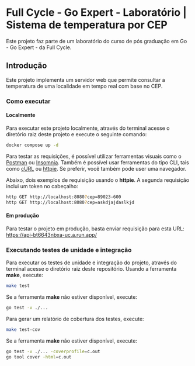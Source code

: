# Full Cycle - Go Expert - Laboratório | Sistema de temperatura por CEP

Este projeto faz parte de um laboratório do curso de pós graduação em Go - Go Expert - da Full Cycle.

## Introdução

Este projeto implementa um servidor web que permite consultar a temperatura de uma localidade em tempo real com base no CEP.

### Como executar

#### Localmente

Para executar este projeto localmente, através do terminal acesse o diretório raiz deste projeto e execute o seguinte comando:

```bash
docker compose up -d
```
Para testar as requisições, é possível utilizar ferramentas visuais como o [Postman](https://www.postman.com/) ou [Insomnia](https://insomnia.rest/). Também é possível usar ferramentas do tipo CLI, tais como [cURL](https://curl.se/) ou [httpie](https://httpie.io/). Se preferir, você também pode user uma navegador.

Abaixo, dois exemplos de requisição usando o **httpie**. A segunda requisição inclui um token no cabeçalho:
```sh
http GET http://localhost:8080?cep=89023-600
http GET http://localhost:8080?cep=askdjajdaslkjd
```

#### Em produção

Para testar o projeto em produção, basta enviar requisição para esta URL: https://api-bt6643nbxa-uc.a.run.app/

### Executando testes de unidade e integração

Para executar os testes de unidade e integração do projeto, através do terminal acesse o diretório raiz deste repositório. Usando a ferramenta **make**, execute:

```sh
make test
```

Se a ferramenta **make** não estiver disponível, execute:

```sh
go test -v ./...
```

Para gerar um relatório de cobertura dos testes, execute:

```sh
make test-cov
```

Se a ferramenta **make** não estiver disponível, execute:
```sh
go test -v ./... -coverprofile=c.out
go tool cover -html=c.out
```